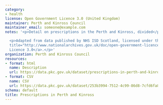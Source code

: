 ```yaml
---
category:
- health
license: Open Government Licence 3.0 (United Kingdom)
maintainer: Perth and Kinross Council
maintainer_email: someone@example.com
notes: '<p>Detail on prescriptions in the Perth and Kinross, divided</p>

  <p>Adapted from data published by NHS ISD Scotland, licensed under the <a href=""
  title="http://www.nationalarchives.gov.uk/doc/open-government-licence/">Open Government
  Licence 3.0</a>.</p>'
organization: Perth and Kinross Council
resources:
- format: html
  name: Description
  url: https://data.pkc.gov.uk/dataset/prescriptions-in-perth-and-kinross
- format: CSV
  name: CSV
  url: https://data.pkc.gov.uk/dataset/253b3994-7512-4c99-86d8-7cfd6fa86fed/resource/c47253d0-5e93-4fef-9e82-61085738ef26/download/201706_prescribing_data_tayside_practicenames.csv
schema: default
title: Prescriptions in Perth and Kinross
---
```

